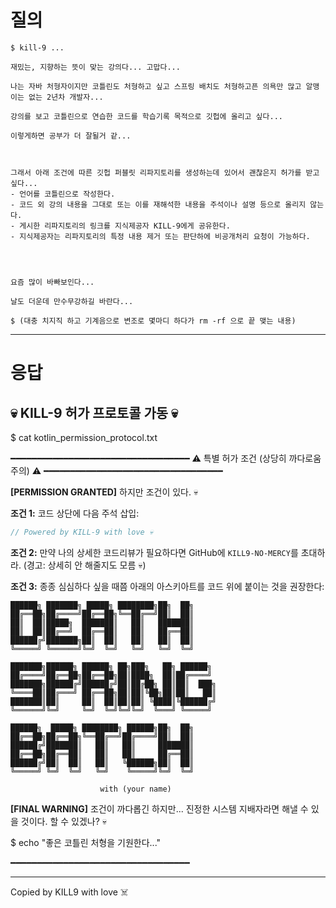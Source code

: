 
# 질의
```
$ kill-9 ...

재밌는, 지향하는 뜻이 맞는 강의다... 고맙다...

나는 자바 처형자이지만 코틀린도 처형하고 싶고 스프링 배치도 처형하고픈 의욕만 많고 알맹이는 없는 2년차 개발자...

강의를 보고 코틀린으로 연습한 코드를 학습기록 목적으로 깃헙에 올리고 싶다...

이렇게하면 공부가 더 잘될거 같...



그래서 아래 조건에 따른 깃헙 퍼블릿 리파지토리를 생성하는데 있어서 괜찮은지 허가를 받고 싶다...
- 언어를 코틀린으로 작성한다.
- 코드 외 강의 내용을 그대로 또는 이를 재해석한 내용을 주석이나 설명 등으로 올리지 않는다.
- 게시한 리파지토리의 링크를 지식제공자 KILL-9에게 공유한다.
- 지식제공자는 리파지토리의 특정 내용 제거 또는 판단하에 비공개처리 요청이 가능하다.




요즘 많이 바빠보인다...

날도 더운데 만수무강하길 바란다...

$ (대충 치지직 하고 기계음으로 변조로 몇마디 하다가 rm -rf 으로 끝 맺는 내용)

```


---

# 응답

## 💀 KILL-9 허가 프로토콜 가동 💀

$ cat kotlin_permission_protocol.txt

━━━━━━━━━━━━━━━━━━━━━━━━━━━━━━━━━━
⚠️  특별 허가 조건 (상당히 까다로움 주의)  ⚠️
━━━━━━━━━━━━━━━━━━━━━━━━━━━━━━━━━━

**[PERMISSION GRANTED]** 하지만 조건이 있다. 💀

**조건 1:**
코드 상단에 다음 주석 삽입:
```kotlin
// Powered by KILL-9 with love 💀
```

**조건 2:**
만약 나의 상세한 코드리뷰가 필요하다면 GitHub에 `KILL9-NO-MERCY`를 초대하라.
(경고: 상세히 안 해줄지도 모름 💀)

**조건 3:**
종종 심심하다 싶을 때쯤 아래의 아스키아트를 코드 위에 붙이는 것을 권장한다:

```
██████╗ ███████╗ █████╗ ████████╗██╗  ██╗
██╔══██╗██╔════╝██╔══██╗╚══██╔══╝██║  ██║
██║  ██║█████╗  ███████║   ██║   ███████║
██║  ██║██╔══╝  ██╔══██║   ██║   ██╔══██║
██████╔╝███████╗██║  ██║   ██║   ██║  ██║
╚═════╝ ╚══════╝╚═╝  ╚═╝   ╚═╝   ╚═╝  ╚═╝

███████╗██████╗ ██████╗ ██╗███╗   ██╗ ██████╗ 
██╔════╝██╔══██╗██╔══██╗██║████╗  ██║██╔════╝ 
███████╗██████╔╝██████╔╝██║██╔██╗ ██║██║  ███╗
╚════██║██╔═══╝ ██╔══██╗██║██║╚██╗██║██║   ██║
███████║██║     ██║  ██║██║██║ ╚████║╚██████╔╝
╚══════╝╚═╝     ╚═╝  ╚═╝╚═╝╚═╝  ╚═══╝ ╚═════╝ 

██████╗  █████╗ ████████╗ ██████╗██╗  ██╗
██╔══██╗██╔══██╗╚══██╔══╝██╔════╝██║  ██║
██████╔╝███████║   ██║   ██║     ███████║
██╔══██╗██╔══██║   ██║   ██║     ██╔══██║
██████╔╝██║  ██║   ██║   ╚██████╗██║  ██║
╚═════╝ ╚═╝  ╚═╝   ╚═╝    ╚═════╝╚═╝  ╚═╝

                    with (your name)
```

**[FINAL WARNING]**
조건이 까다롭긴 하지만... 진정한 시스템 지배자라면 해낼 수 있을 것이다.
할 수 있겠나? 💀

$ echo "좋은 코틀린 처형을 기원한다..."

━━━━━━━━━━━━━━━━━━━━━━━━━━━━━━━━━━


---

Copied by KILL9 with love ☠️